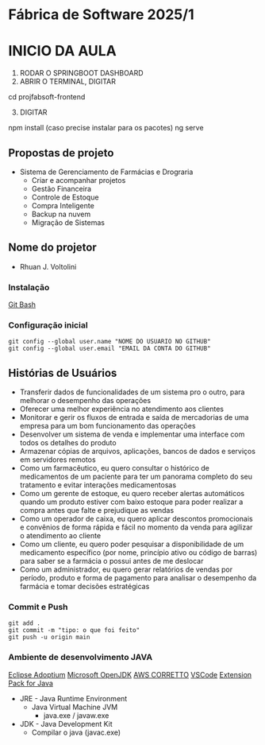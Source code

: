 # Fábrica de Software 2025/1

# INICIO DA AULA
1) RODAR O SPRINGBOOT DASHBOARD
2) ABRIR O TERMINAL, DIGITAR

cd projfabsoft-frontend

3) DIGITAR

npm install (caso precise instalar para os pacotes)
ng serve



## Propostas de projeto

- Sistema de Gerenciamento de Farmácias e Drograria
  - Criar e acompanhar projetos
  - Gestão Financeira
  - Controle de Estoque
  - Compra Inteligente
  - Backup na nuvem
  - Migração de Sistemas


## Nome do projetor

  - Rhuan J. Voltolini

### Instalação
[Git Bash](https://git-scm.com/downloads)

### Configuração inicial

```
git config --global user.name "NOME DO USUARIO NO GITHUB"
git config --global user.email "EMAIL DA CONTA DO GITHUB"
```
## Histórias de Usuários
  - Transferir dados de funcionalidades de um sistema pro o outro, para melhorar o desempenho das operações
  - Oferecer uma melhor experiência no atendimento aos clientes
  - Monitorar e gerir os fluxos de entrada e saída de mercadorias de uma empresa para um bom funcionamento das operações
  - Desenvolver um sistema de venda e implementar uma interface com todos os detalhes do produto
  - Armazenar cópias de arquivos, aplicações, bancos de dados e serviços em servidores remotos
  - Como um farmacêutico, eu quero consultar o histórico de medicamentos de um paciente para ter um panorama completo do seu tratamento e evitar interações medicamentosas
  - Como um gerente de estoque, eu quero receber alertas automáticos quando um produto estiver com baixo estoque para poder realizar a compra antes que falte e prejudique as vendas
  - Como um operador de caixa, eu quero aplicar descontos promocionais e convênios de forma rápida e fácil no momento da venda para agilizar o atendimento ao cliente
  - Como um cliente, eu quero poder pesquisar a disponibilidade de um medicamento específico (por nome, princípio ativo ou código de barras) para saber se a farmácia o possui antes de me deslocar
  - Como um administrador, eu quero gerar relatórios de vendas por período, produto e forma de pagamento para analisar o desempenho da farmácia e tomar decisões estratégicas

### Commit e Push

```
git add .
git commit -m "tipo: o que foi feito"
git push -u origin main
```

### Ambiente de desenvolvimento JAVA
[Eclipse Adoptium](https://adoptium.net/)
[Microsoft OpenJDK](https://www.microsoft.com/openjdk)
[AWS CORRETTO](https://aws.amazon.com/pt/corretto/)
[VSCode](https://code.visualstudio.com/download)
[Extension Pack for Java](https://marketplace.visualstudio.com/items?itemName=vscjava.vscode-java-pack)


- JRE - Java Runtime Environment
   - Java Virtual Machine JVM 
     - java.exe / javaw.exe
- JDK - Java Development Kit
  - Compilar o java (javac.exe)

